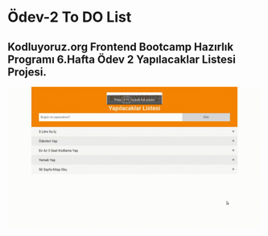 # Ödev-2 To DO List
## Kodluyoruz.org Frontend Bootcamp Hazırlık Programı 6.Hafta Ödev 2 Yapılacaklar Listesi Projesi.
![img](https://raw.githubusercontent.com/Kodluyoruz/taskforce/main/javascript/javascript-temel/odev2/figures/todolist.gif)